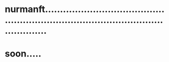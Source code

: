 # nurmanft...........................................................................................................
# soon.....
